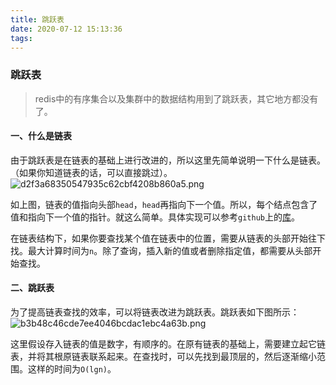 ```yaml
---
title: 跳跃表
date: 2020-07-12 15:13:36
tags:
---
```

### 跳跃表
> redis中的有序集合以及集群中的数据结构用到了跳跃表，其它地方都没有了。

#### 一、什么是链表
由于跳跃表是在链表的基础上进行改进的，所以这里先简单说明一下什么是链表。（如果你知道链表的话，可以直接跳过）。
![d2f3a68350547935c62cbf4208b860a5.png](evernotecid://4DB8DB53-1814-4A14-B958-C27969DAC6E3/appyinxiangcom/10748170/ENResource/p315)

如上图，链表的值指向头部`head`，`head`再指向下一个值。所以，每个结点包含了值和指向下一个值的指针。就这么简单。具体实现可以参考`github`上的[库](https://github.com/trekhleb/javascript-algorithms/blob/master/src/data-structures/linked-list/README.zh-CN.md)。

在链表结构下，如果你要查找某个值在链表中的位置，需要从链表的头部开始往下找。最大计算时间为`n`。除了查询，插入新的值或者删除指定值，都需要从头部开始查找。

#### 二、跳跃表
为了提高链表查找的效率，可以将链表改进为跳跃表。跳跃表如下图所示：
![b3b48c46cde7ee4046bcdac1ebc4a63b.png](evernotecid://4DB8DB53-1814-4A14-B958-C27969DAC6E3/appyinxiangcom/10748170/ENResource/p316)

这里假设存入链表的值是数字，有顺序的。在原有链表的基础上，需要建立起它链表，并将其根原链表联系起来。在查找时，可以先找到最顶层的，然后逐渐缩小范围。这样的时间为`O(lgn)`。